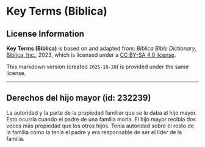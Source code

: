 # Key Terms (Biblica)

## License Information

**Key Terms (Biblica)** is based on and adapted from: _Biblica Bible Dictionary_, [Biblica, Inc.](https://www.biblica.com/), 2023, which is licensed under a [CC BY-SA 4.0 license](https://creativecommons.org/licenses/by-sa/4.0/legalcode.en).

This markdown version (created `2025-10-20`) is provided under the same license.



--------------------------------

## Derechos del hijo mayor (id: 232239)

La autoridad y la parte de la propiedad familiar que se le daba al hijo mayor. Esto ocurría cuando el padre de una familia moría. El hijo mayor recibía dos veces más propiedad que los otros hijos. Tenía autoridad sobre el resto de la familia como la tenía el padre y era responsable de ser el líder de la familia.


